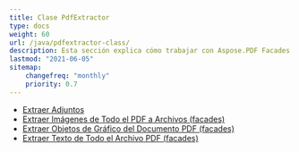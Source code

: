 ```yaml
---
title: Clase PdfExtractor
type: docs
weight: 60
url: /java/pdfextractor-class/
description: Esta sección explica cómo trabajar con Aspose.PDF Facades utilizando la clase PdfExtractor.
lastmod: "2021-06-05"
sitemap:
    changefreq: "monthly"
    priority: 0.7
---
```


- [Extraer Adjuntos](/pdf/java/extract-attachments/)
- [Extraer Imágenes de Todo el PDF a Archivos (facades)](/pdf/java/extract-images/)
- [Extraer Objetos de Gráfico del Documento PDF (facades)](/pdf/java/extract-chart-objects/)
- [Extraer Texto de Todo el Archivo PDF (facades)](/pdf/java/extract-text/)